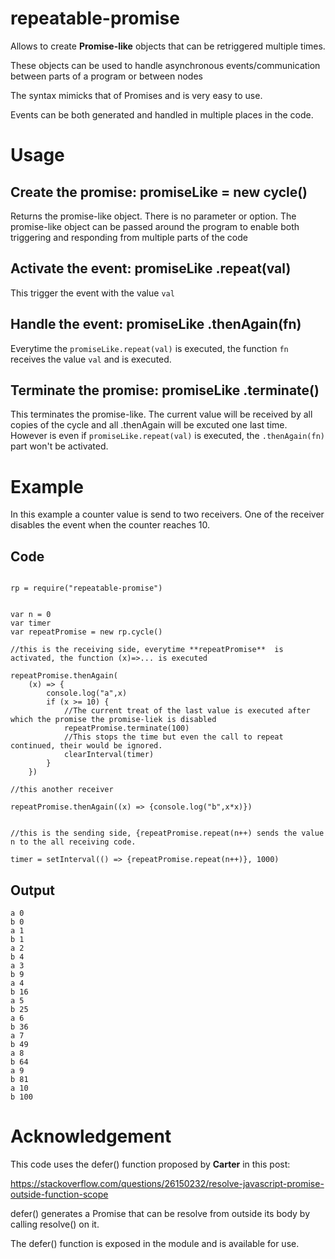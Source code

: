 # repeatable-promise

Allows to create **Promise-like** objects that can be retriggered multiple times.

These objects can be used to handle asynchronous events/communication between parts of a program or between nodes

The syntax mimicks that of Promises and is very easy to use. 

Events can be both generated and handled in multiple places in the code.

# Usage

## Create the promise:  promiseLike = new cycle()

Returns the promise-like object. There is no parameter or option. 
The promise-like object can be passed around the program to enable both triggering and responding from multiple parts of the code

## Activate the event: promiseLike .repeat(val)

This trigger the event with the value ``val``

## Handle the event: promiseLike .thenAgain(fn)

Everytime the ``promiseLike.repeat(val)`` is executed, the function  ``fn`` receives the value ``val`` and is executed.

## Terminate the promise: promiseLike .terminate()

This terminates the promise-like. The current value will be received by all copies of the cycle and all .thenAgain will be excuted one last time.
However is even if ``promiseLike.repeat(val)`` is executed, the ``.thenAgain(fn)``  part won't be activated. 

# Example

In this example a counter value is send to two receivers. One of the receiver disables the event when the counter reaches 10.
  
  ## Code
```

rp = require("repeatable-promise")


var n = 0
var timer
var repeatPromise = new rp.cycle()

//this is the receiving side, everytime **repeatPromise**  is activated, the function (x)=>... is executed

repeatPromise.thenAgain(
	(x) => {
		console.log("a",x)
		if (x >= 10) {
			//The current treat of the last value is executed after which the promise the promise-liek is disabled
			repeatPromise.terminate(100)
			//This stops the time but even the call to repeat continued, their would be ignored.
			clearInterval(timer)
		}
	})

//this another receiver

repeatPromise.thenAgain((x) => {console.log("b",x*x)})

  
//this is the sending side, {repeatPromise.repeat(n++) sends the value n to the all receiving code.
 
timer = setInterval(() => {repeatPromise.repeat(n++)}, 1000)
```

  ## Output
```
a 0
b 0
a 1
b 1
a 2
b 4
a 3
b 9
a 4
b 16
a 5
b 25
a 6
b 36
a 7
b 49
a 8
b 64
a 9
b 81
a 10
b 100
```

# Acknowledgement

This code uses the defer() function proposed by **Carter** in this post:

https://stackoverflow.com/questions/26150232/resolve-javascript-promise-outside-function-scope

defer()  generates a Promise that can be resolve from outside its body by calling resolve() on it.  

The defer() function is exposed in the module and is available for use.


